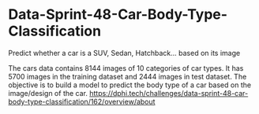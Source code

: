 # Data-Sprint-48-Car-Body-Type-Classification
Predict whether a car is a SUV, Sedan, Hatchback... based on its image

The cars data contains 8144 images of 10 categories of car types. It has 5700 images in the training dataset and 2444 images in test dataset. 
The objective is to build a model to predict the body type of a car based on the image/design of the car.
https://dphi.tech/challenges/data-sprint-48-car-body-type-classification/162/overview/about
